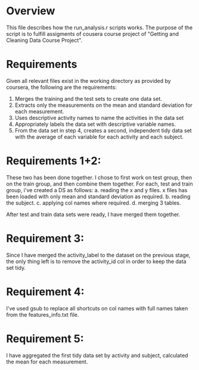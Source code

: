 

# Overview
This file describes how the run_analysis.r scripts works.
The purpose of the script is to fulfill assigments of cousera course project of "Getting and Cleaning Data Course Project".

# Requirements
Given all relevant files exist in the working directory as provided by coursera, the following are the requirements:
1. Merges the training and the test sets to create one data set.
2. Extracts only the measurements on the mean and standard deviation for each measurement.
3. Uses descriptive activity names to name the activities in the data set
4. Appropriately labels the data set with descriptive variable names.
5. From the data set in step 4, creates a second, independent tidy data set with the average of each variable for each activity and each subject.


# Requirements 1+2:
These two has been done together. I chose to first work on test group, then on the train group, and then combine them together.
For each, test and train group, i've created a DS as follows:
a. reading the x and y files. x files has been loaded with only mean and standard deviation as required.
b. reading the subject.
c. applying col names where required.
d. merging 3 tables.

After test and train data sets were ready, I have merged them together.

# Requirement 3:
Since I have merged the activity_label to the dataset on the previous stage, the only thing left is to remove the activity_id col in order to keep the data set tidy.

# Requirement 4:
I've used gsub to replace all shortcuts on col names with full names taken from the features_info.txt file.

# Requirement 5:
I have aggregated the first tidy data set by activity and subject, calculated the mean for each measurement.
